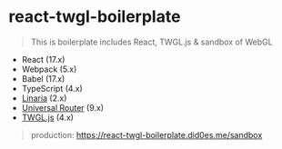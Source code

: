 # react-twgl-boilerplate

> This is boilerplate includes React, TWGL.js & sandbox of WebGL

- React (17.x)
- Webpack (5.x)
- Babel (17.x)
- TypeScript (4.x)
- [Linaria](https://github.com/callstack/linaria#readme) (2.x)
- [Universal Router](https://github.com/kriasoft/universal-router#readme) (9.x)
- [TWGL.js](https://github.com/greggman/twgl.js#readme) (4.x)

> production: https://react-twgl-boilerplate.did0es.me/sandbox

